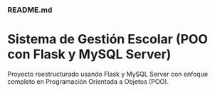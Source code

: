 ### README.md ###
# Sistema de Gestión Escolar (POO con Flask y MySQL Server)

Proyecto reestructurado usando Flask y MySQL Server con enfoque completo en Programación Orientada a Objetos (POO).
